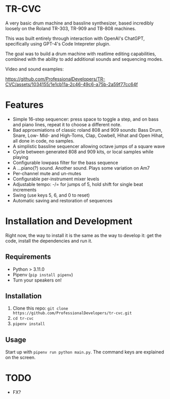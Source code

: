 # TR-CVC

A very basic drum machine and bassline synthesizer, based incredibly loosely on the Roland TR-303, TR-909 and TB-808 machines.

This was built entirely through interaction with OpenAI's ChatGPT, specifically using GPT-4's Code Intepreter plugin.

The goal was to build a drum machine with reatlime editing capabilities, combined with the ability to add additional sounds and sequencing modes.

Video and sound examples:

<https://github.com/ProfessionalDevelopers/TR-CVC/assets/1034155/1e1cb11a-2c46-49c6-a75b-2a59f77cc64f>

# Features

- Simple 16-step sequencer: press space to toggle a step, and on bass and piano lines, repeat it to choose a different note.
- Bad approxmiations of classic roland 808 and 909 sounds: Bass Drum, Snare, Low- Mid- and High-Toms, Clap, Cowbell, Hihat and Open Hihat, all done in code, no samples.
- A simplistic bassline sequencer allowing octave jumps of a square wave
- Cycle between generated 808  and 909 kits, or local samples while playing
- Configurable lowpass filter for the bass sequence
- A ...piano(?) sound. Another sound. Plays some variation on Am7
- Per-channel mute and un-mutes
- Configurable per-instrument mixer levels
- Adjustable tempo: -/= for jumps of 5, hold shift for single beat increments
- Swing (use keys 5, 6, and 0 to reset)
- Automatic saving and restoration of sequences

# Installation and Development

Right now, the way to install it is the same as the way to develop it: get the code, install the dependencies and run it.

## Requirements

- Python > 3.11.0
- Pipenv (`pip install pipenv`)
- Turn your speakers on!

## Installation

1. Clone this repo: `git clone https://github.com/ProfessionalDevelopers/tr-cvc.git`
1. `cd tr-cvc`
1. `pipenv install`

## Usage

Start up with `pipenv run python main.py`. The command keys are explained on the screen.

# TODO

- FX?
